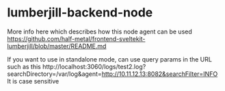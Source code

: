 # lumberjill-backend-node
More info here which describes how this node agent can be used
https://github.com/half-metal/frontend-sveltekit-lumberjill/blob/master/README.md


If you want to use in standalone mode, can use query params in the URL such as this
http://localhost:3060/logs/test2.log?searchDirectory=/var/log&agent=http://10.11.12.13:8082&searchFilter=INFO
It is case sensitive
